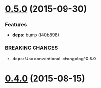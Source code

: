 <a name="0.5.0"></a>
# [0.5.0](https://github.com/stevemao/conventional-github-releaser/compare/v0.4.0...v0.5.0) (2015-09-30)


### Features

* **deps:** bump ([f40b898](https://github.com/stevemao/conventional-github-releaser/commit/f40b898))


### BREAKING CHANGES

* deps: Use conventional-changelog^0.5.0



<a name="0.4.0"></a>
# [0.4.0](https://github.com/stevemao/conventional-github-releaser/compare/v0.3.0...v0.4.0) (2015-08-15)




